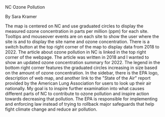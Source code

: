 NC Ozone Pollution

By Sara Kramer

The map is centered on NC and use graduated circles to display the measured ozone concentration in parts per million (ppm) for each site. Tooltips and mouseover events are on each site to show the user where the site is and to display the site name and ozone concentration. There is a switch button at the top right corner of the map to display data from 2018 to 2022. The article about ozone pollution in NC is linked in the top right corner of the webpage. The article was written in 2018 and I wanted to show an updated ozone concentration summary for 2022. The legend in the bottom right corner features the graduated circles increasing in size based on the amount of ozone concentration. In the sidebar, there is the EPA logo, description of web map, and another link to the "State of the Air" report provided by the American Lung Association for users to look up their air nationally. My goal is to inspire further examination into what causes different parts of NC to contribute to ozone pollution and inspire action towards decreasing that pollution. The EPA is responsible for implementing and enforcing law instead of trying to rollback major safeguards that help fight climate change and reduce air pollution.
